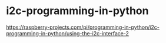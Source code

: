 # i2c-programming-in-python
https://raspberry-projects.com/pi/programming-in-python/i2c-programming-in-python/using-the-i2c-interface-2
